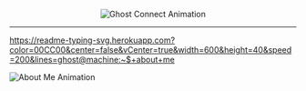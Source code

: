 <!-- Ghost Connect анимация -->
<p align="center">
  <img src="https://readme-typing-svg.herokuapp.com?color=00CC00&center=true&vCenter=true&width=600&height=80&lines=Ghost+Connect...;Connection+failed.;Error+404.;Reconnecting...;Ghost+Online+✔" alt="Ghost Connect Animation" />
</p>

---

<!-- Команда About Me (остается на экране) -->
https://readme-typing-svg.herokuapp.com?color=00CC00&center=false&vCenter=true&width=600&height=40&speed=200&lines=ghost@machine:~$+about+me


<!-- About Me постепенно (появляется после команды) -->
<p align="left">
  <img src="https://readme-typing-svg.herokuapp.com?color=00CC00&center=false&vCenter=true&multiline=true&repeat=false&width=800&height=180&speed=25&lines=Привет,+меня+зовут+Фаррух,+мне+16.;Hi,+my+name+is+Farrukh,+I’m+16.;Учусь+на+программиста,+хочу+стать+бэкенд-разработчиком+или+фуллстак.;I’m+studying+programming+and+want+to+become+a+backend+developer+or+full-stack.;С+вами+был+Фаррух,+пока!;This+was+Farrukh,+bye!" alt="About Me Animation" />
</p>

